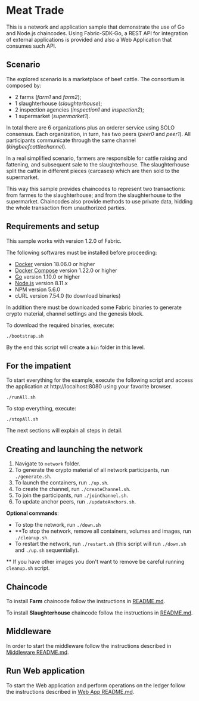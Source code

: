 # Meat Trade
This is a network and application sample that demonstrate the use of Go and Node.js chaincodes.
Using Fabric-SDK-Go, a REST API for integration of external applications is provided and also a Web Application that consumes such API.

## Scenario

The explored scenario is a marketplace of beef cattle. The consortium is composed by:
* 2 farms (*farm1* and *farm2*);
* 1 slaughterhouse (*slaughterhouse*);
* 2 inspection agencies (*inspection1* and *inspection2*);
* 1 supermarket (*supermarket1*).

In total there are 6 organizations plus an orderer service using SOLO consensus. Each organization, in turn, has two peers (*peer0* and *peer1*). All participants communicate through the same channel (*kingbeefcattlechannel*).

In a real simplified scenario, farmers are responsible for cattle raising and fattening, and subsequent sale to the slaughterhouse. The slaughterhouse split the cattle in different pieces (carcases) which are then sold to the supermarket.

This way this sample provides chaincodes to represent two transactions: from farmes to the slaughterhouse; and from the slaughterhouse to the supermarket.
Chaincodes also provide methods to use private data, hidding the whole transaction from unauthorized parties. 

## Requirements and setup

This sample works with version 1.2.0 of Fabric.

The following softwares must be installed before proceeding:
* [Docker](https://www.docker.com/get-started) version 18.06.0 or higher
* [Docker Compose](https://docs.docker.com/compose/install/) version 1.22.0 or higher
* [Go](https://golang.org/dl/) version 1.10.0 or higher
* [Node.js](https://nodejs.org/en/download/) version 8.11.x
* NPM version 5.6.0
* cURL version 7.54.0 (to download binaries)

In addition there must be downloaded some Fabric binaries to generate crypto material, channel settings and the genesis block. 

To download the required binaries, execute:
```
./bootstrap.sh
```

By the end this script will create a `bin` folder in this level.
## For the impatient

To start everything for the example, execute the following script and access the application at http://localhost:8080 using your favorite browser.
```
./runAll.sh
```

To stop everything, execute:
```
./stopAll.sh
```
The next sections will explain all steps in detail.
## Creating and launching the network

1. Navigate to `network` folder.
2. To generate the crypto material of all network participants, run ``./generate.sh``.
3. To launch the containers, run ``./up.sh``.
4. To create the channel, run ``./createChannel.sh``.
5. To join the participants, run ``./joinChannel.sh``.
6. To update anchor peers, run ``./updateAnchors.sh``.

**Optional commands**:
  * To stop the network, run ``./down.sh``
  * **To stop the network, remove all containers, volumes and images, run `./cleanup.sh`.
  * To restart the network, run ``./restart.sh`` (this script will run `./down.sh` and `./up.sh` sequentially).

** If you have other images you don't want to remove be careful running `cleanup.sh` script.

## Chaincode

To install **Farm** chaincode follow the instructions in [README.md](chaincode/farm/README.md).

To install **Slaughterhouse** chaincode follow the instructions in [README.md](chaincode/slaughterhouse/README.md).

## Middleware
In order to start the middleware follow the instructions described in [Middleware README.md](middleware/README.md).

## Run Web application

To start the Web application and perform operations on the ledger follow the instructions described in [Web App README.md](web-application/README.md).













